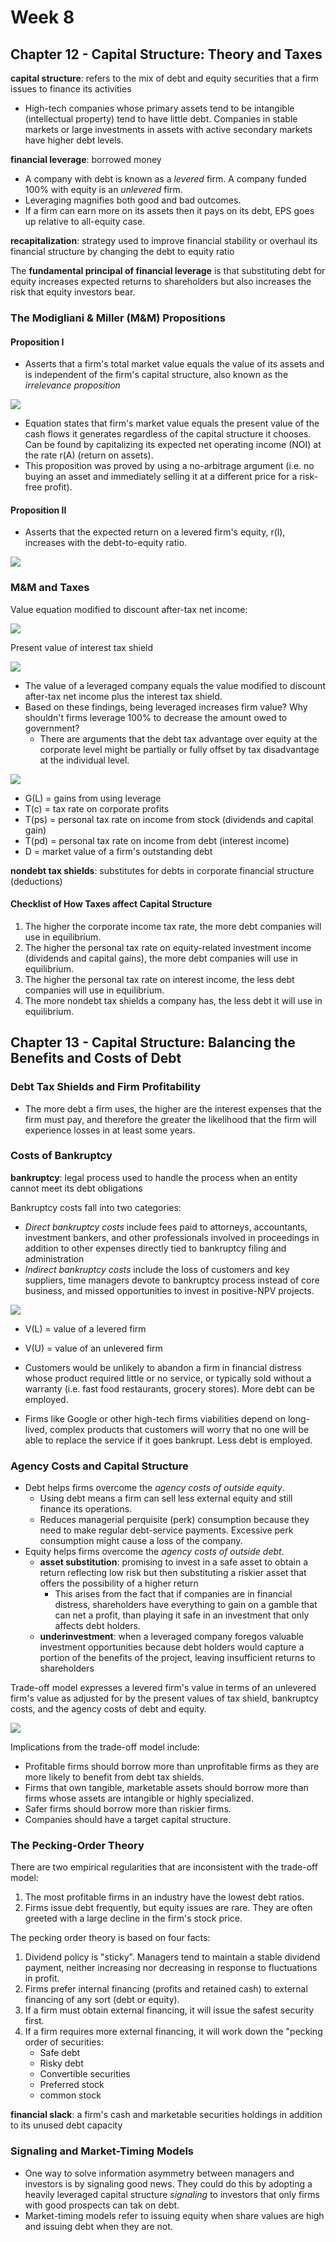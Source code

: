 # Week 8

## Chapter 12 - Capital Structure: Theory and Taxes

**capital structure**: refers to the mix of debt and equity securities that a firm issues to finance its activities

* High-tech companies whose primary assets tend to be intangible (intellectual property) tend to have little debt. Companies in stable markets or large investments in assets with active secondary markets have higher debt levels.

**financial leverage**: borrowed money

* A company with debt is known as a *levered* firm. A company funded 100% with equity is an *unlevered* firm.
* Leveraging magnifies both good and bad outcomes.
* If a firm can earn more on its assets then it pays on its debt, EPS goes up relative to all-equity case.

**recapitalization**: strategy used to improve financial stability or overhaul its financial structure by changing the debt to equity ratio

The **fundamental principal of financial leverage** is that substituting debt for equity increases expected returns to shareholders but also increases the risk that equity investors bear.

### The Modigliani & Miller (M&M) Propositions

#### Proposition I

* Asserts that a firm's total market value equals the value of its assets and is independent of the firm's capital structure, also known as the *irrelevance proposition*

<img src="https://render.githubusercontent.com/render/math?math=V=(D%2bE)=\frac{NOI}{r_A}">

* Equation states that firm's market value equals the present value of the cash flows it generates regardless of the capital structure it chooses. Can be found by capitalizing its expected net operating income (NOI) at the rate r(A) (return on assets).
* This proposition was proved by using a no-arbitrage argument (i.e. no buying an asset and immediately selling it at a different price for a risk-free profit).

#### Proposition II

* Asserts that the expected return on a levered firm's equity, r(l), increases with the debt-to-equity ratio.

<img src="https://render.githubusercontent.com/render/math?math=r_l=r_A%2b(r_A-r_d)[\frac{D}{E}]">

### M&M and Taxes

Value equation modified to discount after-tax net income:

<img src="https://render.githubusercontent.com/render/math?math=V=\frac{[NOI(1-T_c)]}{r}">

Present value of interest tax shield

<img src="https://render.githubusercontent.com/render/math?math=PV(Interest\ tax\ shield)=T_c \times D">

* The value of a leveraged company equals the value modified to discount after-tax net income plus the interest tax shield.
* Based on these findings, being leveraged increases firm value? Why shouldn't firms leverage 100% to decrease the amount owed to government?
  * There are arguments that the debt tax advantage over equity at the corporate level might be partially or fully offset by tax disadvantage at the individual level.

<img src="https://render.githubusercontent.com/render/math?math=G_L=\{1-[\frac{(1-T_c)(1-T_{ps})}{1-T_{pd}}]\}D">

* G(L) = gains from using leverage
* T(c) = tax rate on corporate profits
* T(ps) = personal tax rate on income from stock (dividends and capital gain)
* T(pd) = personal tax rate on income from debt (interest income)
* D = market value of a firm's outstanding debt

**nondebt tax shields**: substitutes for debts in corporate financial structure (deductions)

#### Checklist of How Taxes affect Capital Structure

1. The higher the corporate income tax rate, the more debt companies will use in equilibrium.
2. The higher the personal tax rate on equity-related investment income (dividends and capital gains), the more debt companies will use in equilibrium.
3. The higher the personal tax rate on interest income, the less debt companies will use in equilibrium.
4. The more nondebt tax shields a company has, the less debt it will use in equilibrium.

## Chapter 13 - Capital Structure: Balancing the Benefits and Costs of Debt

### Debt Tax Shields and Firm Profitability

* The more debt a firm uses, the higher are the interest expenses that the firm must pay, and therefore the greater the likelihood that the firm will experience losses in at least some years.

### Costs of Bankruptcy

**bankruptcy**: legal process used to handle the process when an entity cannot meet its debt obligations

Bankruptcy costs fall into two categories:

* *Direct bankruptcy costs* include fees paid to attorneys, accountants, investment bankers, and other professionals involved in proceedings in addition to other expenses directly tied to bankruptcy filing and administration
* *Indirect bankruptcy costs* include the loss of customers and key suppliers, time managers devote to bankruptcy process instead of core business, and missed opportunities to invest in positive-NPV projects.

<img src="https://render.githubusercontent.com/render/math?math=V_L=V_U%2bPV(Tax\ shields)-PV(bankruptcy\ costs)">

* V(L) = value of a levered firm
* V(U) = value of an unlevered firm

* Customers would be unlikely to abandon a firm in financial distress whose product required little or no service, or typically sold without a warranty (i.e. fast food restaurants, grocery stores). More debt can be employed.
* Firms like Google or other high-tech firms viabilities depend on long-lived, complex products that customers will worry that no one will be able to replace the service if it goes bankrupt. Less debt is employed.

### Agency Costs and Capital Structure

* Debt helps firms overcome the *agency costs of outside equity*.
  * Using debt means a firm can sell less external equity and still finance its operations.
  * Reduces managerial perquisite (perk) consumption because they need to make regular debt-service payments. Excessive perk consumption might cause a loss of the company.
* Equity helps firms overcome the *agency costs of outside debt*.
  * **asset substitution**: promising to invest in a safe asset to obtain a return reflecting low risk but then substituting a riskier asset that offers the possibility of a higher return
    * This arises from the fact that if companies are in financial distress, shareholders have everything to gain on a gamble that can net a profit, than playing it safe in an investment that only affects debt holders.
  * **underinvestment**: when a leveraged company foregos valuable investment opportunities because debt holders would capture a portion of the benefits of the project, leaving insufficient returns to shareholders

Trade-off model expresses a levered firm's value in terms of an unlevered firm's value as adjusted for by the present values of tax shield, bankruptcy costs, and the agency costs of debt and equity.

<img src="https://render.githubusercontent.com/render/math?math=V_L=V_U%2bPV(Tax\ shields)-PV(bankruptcy\ costs)-PV(Agency\ costs)">

Implications from the trade-off model include:

* Profitable firms should borrow more than unprofitable firms as they are more likely to benefit from debt tax shields.
* Firms that own tangible, marketable assets should borrow more than firms whose assets are intangible or highly specialized.
* Safer firms should borrow more than riskier firms.
* Companies should have a target capital structure.

### The Pecking-Order Theory

There are two empirical regularities that are inconsistent with the trade-off model:

1. The most profitable firms in an industry have the lowest debt ratios.
2. Firms issue debt frequently, but equity issues are rare. They are often greeted with a large decline in the firm's stock price.

The pecking order theory is based on four facts:

1. Dividend policy is "sticky". Managers tend to maintain a stable dividend payment, neither increasing nor decreasing in response to fluctuations in profit.
2. Firms prefer internal financing (profits and retained cash) to external financing of any sort (debt or equity).
3. If a firm must obtain external financing, it will issue the safest security first.
4. If a firm requires more external financing, it will work down the "pecking order of securities:
   * Safe debt
   * Risky debt
   * Convertible securities
   * Preferred stock
   * common stock

**financial slack**: a firm's cash and marketable securities holdings in addition to its unused debt capacity

### Signaling and Market-Timing Models

* One way to solve information asymmetry between managers and investors is by signaling good news. They could do this by adopting a heavily leveraged capital structure *signaling* to investors that only firms with good prospects can tak on debt.
* Market-timing models refer to issuing equity when share values are high and issuing debt when they are not.

